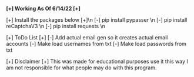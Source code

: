 **[+] Working As Of 6/14/22 [+]**

[+] Install the packages below [+]\n
[-] pip install pypasser \n
[-] pip install reCaptchaV3 \n
[-] pip install requests \n

[+] ToDo List [+]
[-] Add actual email gen so it creates actual email accounts 
[-] Make load usernames from txt 
[-] Make load passwords from txt

[+] Disclaimer [+] 
This was made for educational purposes use it this way
I am not responsible for what people may do with this program.
